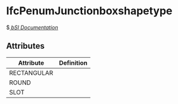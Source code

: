 IfcPenumJunctionboxshapetype
============================
$[ _bSI
Documentation_](https://standards.buildingsmart.org/IFC/DEV/IFC4_2/FINAL/HTML/schema//pset/penum_junctionboxshapetype.htm)


Attributes
----------
| Attribute   | Definition   |
|-------------|--------------|
| RECTANGULAR |              |
| ROUND       |              |
| SLOT        |              |
